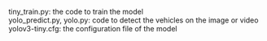 tiny_train.py: the code to train the model  
yolo_predict.py, yolo.py: code to detect the vehicles on the image or video  
yolov3-tiny.cfg: the configuration file of the model  
